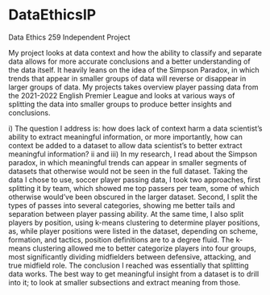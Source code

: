 # DataEthicsIP
Data Ethics 259 Independent Project

My project looks at data context and how the ability to classify and separate data allows for more accurate conclusions and a better understanding of the data itself. It heavily leans on the idea of the Simpson Paradox, in which trends that appear in smaller groups of data will reverse or disappear in larger groups of data. My projects takes overview player passing data from the 2021-2022 English Premier League and looks at various ways of splitting the data into smaller groups to produce better insights and conclusions.

i) The question I address is: how does lack of context harm a data scientist’s ability to extract meaningful information, or more importantly, how can context be added to a dataset to allow data scientist’s to better extract meaningful information?
ii and iii) In my research, I read about the Simpson paradox, in which meaningful trends can appear in smaller segments of datasets that otherwise would not be seen in the full dataset. Taking the data I chose to use, soccer player passing data, I took two approaches, first splitting it by team, which showed me top passers per team, some of which otherwise would’ve been obscured in the larger dataset. Second, I split the types of passes into several categories, showing me better tails and separation between player passing ability. At the same time, I also split players by position, using k-means clustering to determine player positions, as, while player positions were listed in the dataset, depending on scheme, formation, and tactics, position definitions are to a degree fluid. The k-means clustering allowed me to better categorize players into four groups, most significantly dividing midfielders between defensive, attacking, and true midfield role. The conclusion I reached was essentially that splitting data works. The best way to get meaningful insight from a dataset is to drill into it; to look at smaller subsections and extract meaning from those.
